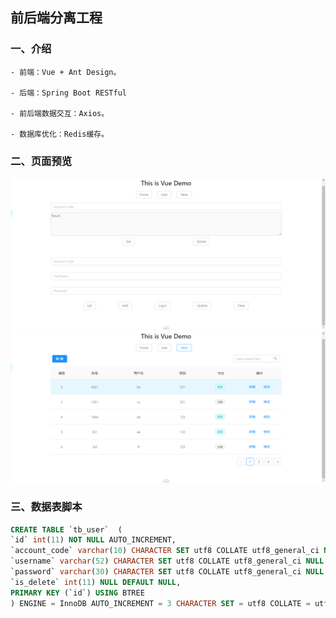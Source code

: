 ## 前后端分离工程
### 一、介绍
    - 前端：Vue + Ant Design。

    - 后端：Spring Boot RESTful
    
    - 前后端数据交互：Axios。
      
    - 数据库优化：Redis缓存。


### 二、页面预览
![](image/1.png)
![](image/2.png)


### 三、数据表脚本
```sql
CREATE TABLE `tb_user`  (
`id` int(11) NOT NULL AUTO_INCREMENT,
`account_code` varchar(10) CHARACTER SET utf8 COLLATE utf8_general_ci NOT NULL,
`username` varchar(52) CHARACTER SET utf8 COLLATE utf8_general_ci NULL DEFAULT NULL,
`password` varchar(30) CHARACTER SET utf8 COLLATE utf8_general_ci NULL DEFAULT NULL,
`is_delete` int(11) NULL DEFAULT NULL,
PRIMARY KEY (`id`) USING BTREE
) ENGINE = InnoDB AUTO_INCREMENT = 3 CHARACTER SET = utf8 COLLATE = utf8_general_ci ROW_FORMAT = Dynamic;
```



